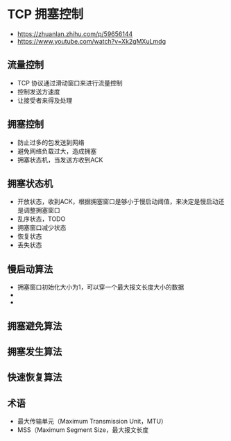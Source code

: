 # TCP 拥塞控制
- https://zhuanlan.zhihu.com/p/59656144
- https://www.youtube.com/watch?v=Xk2gMXuLmdg

## 流量控制
- TCP 协议通过滑动窗口来进行流量控制
- 控制发送方速度
- 让接受者来得及处理

## 拥塞控制
- 防止过多的包发送到网络
- 避免网络负载过大，造成拥塞
- 拥塞状态机，当发送方收到ACK

## 拥塞状态机
- 开放状态，收到ACK，根据拥塞窗口是够小于慢启动阈值，来决定是慢启动还是调整拥塞窗口
- 乱序状态，TODO
- 拥塞窗口减少状态
- 恢复状态
- 丢失状态

## 慢启动算法
- 拥塞窗口初始化大小为1，可以穿一个最大报文长度大小的数据
- 
- 
## 拥塞避免算法

## 拥塞发生算法

## 快速恢复算法

## 术语
-  最大传输单元（Maximum Transmission Unit，MTU）
-  MSS（Maximum Segment Size，最大报文长度

